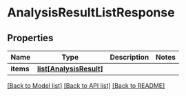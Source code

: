 # AnalysisResultListResponse

## Properties
Name | Type | Description | Notes
------------ | ------------- | ------------- | -------------
**items** | [**list[AnalysisResult]**](AnalysisResult.md) |  | 

[[Back to Model list]](../README.md#documentation-for-models) [[Back to API list]](../README.md#documentation-for-api-endpoints) [[Back to README]](../README.md)


